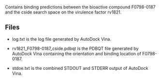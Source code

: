 Contains binding predictions between the bioactive compound F0798-0187 and the cside search space on the virulence factor rv1821.

## Files

- log.txt is the log file generated by AutoDock Vina.

- rv1821_F0798-0187_cside.pdbqt is the PDBQT file generated by AutoDock Vina containing the orientation and binding location of F0798-0187.

- stdoe.txt is the combined STDOUT and STDERR output of AutoDock Vina.

